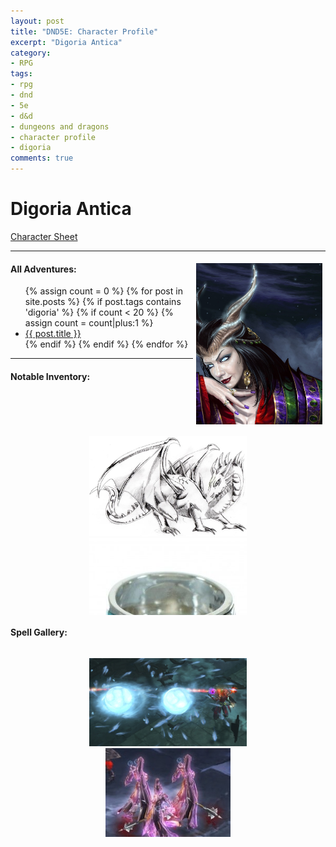 ```yaml
---
layout: post
title: "DND5E: Character Profile"
excerpt: "Digoria Antica"
category:
- RPG
tags:
- rpg
- dnd
- 5e
- d&d
- dungeons and dragons
- character profile
- digoria
comments: true
---
```


# Digoria Antica

[Character Sheet](https://drive.google.com/file/d/0B2RH_BSaD6YPNFlPQzZKbWc5akk/view?usp=sharing)

---

<a href="http://benwootten.deviantart.com/art/Warlock-125953145"><img src="/images/dnd/digoria.jpg" style="float: right; max-width: 40%; height: auto; max-height: 50%; margin: 5px"></a>

#### All Adventures:

<ul class="posts">
{% assign count = 0 %}
{% for post in site.posts %}
  {% if post.tags contains 'digoria' %}
    {% if count < 20 %}
      {% assign count = count|plus:1 %}
      <div class="post_info">
        <li>
          <a href="{{ post.url }}">{{ post.title }}</a>
        </li>
      </div>
    {% endif %}
  {% endif %}
{% endfor %}
</ul>

---

#### Notable Inventory:

<div style="text-align: center; height: 300px; width: 100%; overflow: scroll">

  <a href="http://dessinsflo.canalblog.com/archives/2006/04/07/1662263.html"><img src="/images/dnd/pseudodragon-chuck.jpg" title="psedudodragon named Chuck" style="max-width: 50%; height: auto"></a>
  <br/>
  <a href="https://s-media-cache-ak0.pinimg.com/736x/82/dc/55/82dc552afcfcd101d198a707ac6ee12b.jpg"><img src="/images/dnd/ringofwaterwalking.jpg" style="max-width: 50%; height: auto" title="Ring of Water Walking"></a>
  <br/>
  <a href="https://1.bp.blogspot.com/-xYSJ30KB4lc/UPBdtjBYYDI/AAAAAAAAAR4/5Iv1C_ZVmWw/s1600/ic.jpg"><img title="Boots of the Winterlands" src="/images/dnd/boot-ice-climber.jpg" style="max-width: 50%; height: auto"></a>
  <br/>
  <a href="https://s-media-cache-ak0.pinimg.com/236x/40/f8/e6/40f8e69500fcbe1a247424d3c6874de6.jpg"><img title="Frost Bite's Grand Rapier" src="/images/dnd/sword_of_charn.jpg" style="max-width: 50%; height: auto"></a>

</div>

#### Spell Gallery:

<div style=" text-align: center; height: 300px; width: 100%; overflow: scroll">

  <a href="http://vignette4.wikia.nocookie.net/diablo/images/a/a7/Diablo-3-frozen-orb-wizard.png/revision/latest?cb=20150802172016"><img src="/images/dnd/chromaticorb.png" style="max-width: 50%; height: auto" title="Chromatic Orb"></a>
  <br/>
  <a href="https://www.diablowiki.net/images/thumb/a/ab/Mirrorimg.jpg/200px-Mirrorimg.jpg"><img title="Mirror Image" src="/images/dnd/mirrorimage.jpg" style="max-width: 50%; height: auto"></a>
  <br/>
  <a href="http://vignette2.wikia.nocookie.net/diablo/images/2/27/Tumblr_m6clqoqCp61r1ixdd.jpg/revision/latest?cb=20150402153050"><img title="Mage Armor" src="/images/dnd/magearmor.jpg" style="max-width: 50%; height: auto"></a>
  <br/>
  <a href="http://cdn.blizzardwatch.com/wp-content/uploads/2015/12/Arcane_Sanctum_Diablo_Ray_of_Frost_header.jpg"><img title="Ray of Frost" src="/images/dnd/rayoffrost.jpg" style="max-width: 50%; height: auto"></a>
  <br/>
  <a href="http://as.uuu9.com/herolist/limin/skin141015/images/c1.png"><img title="Magic Missile" src="/images/dnd/magicmissile.png" style="max-width: 50%; height: auto"></a>
  <br/>
  <a href="https://us.battle.net/d3/static/images/hero/skill/wizard/wave-of-force.jpg?v=58-99"><img title="Thunderwave" src="/images/dnd/thunderwave.jpg" style="max-width: 50%; height: auto"></a>

</div>

<!--
Previous:

Mempo of Twilight: wearer is granted captain of Entropy Tide and crew, AC 0, does not effect Mage Armors</td>
<a href="https://us.battle.net/d3/en/profile/Crixis-1663/hero/73663324"><img src="/images/extra/mempooftwilight.png" style="max-width: 40%; height: auto; float: right"></a>

Entropy Tide (ship - legendary caravel):  10 mph speed, 20 crew (respawn every 24 hours), 5 passengers, 100 ton cargo, ac 13, hp 300, damage threshold 0 (ghost ship), 1 bow cannon (3d10, 1/3 ROF), rumored to travel between realms and to warp the minds of crew and passengers.
<a href="http://kingofwallpapers.com/ghost-ship/img-003.php?pic=/ghost-ship/ghost-ship-003.jpg"><img src="/images/extra/entropytide.jpg" style="max-width: 40%; height: auto; float: right"></a>

Signature Sickle (Dragontooth Hilted Dagger + Ice Banshee Quarterstaff + Blue Source Orb + White Owl feathers and Shrunken Head)
-->
